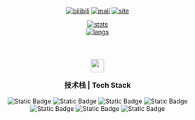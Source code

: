 <div align='center'>

[![bilibili]][bililink]
[![mail]][mailto]
[![site]][sitelink]

[![stats]][home]
</br>
[![langs]][home]

</div>

[home]: https://github.com/KanzakiD

<!-- Social Links with Fancy Icons -->
[bilibili]: https://img.shields.io/badge/Bilibili-%E7%A5%9E%E5%B4%8E%E5%8F%AF%E6%B1%97-00A1D6?style=for-the-badge&logo=bilibili&logoColor=white
[bililink]: https://space.bilibili.com/24449466

[mail]: https://img.shields.io/badge/Email-kanzakid@qq.com-D14836?style=for-the-badge&logo=gmail&logoColor=white
[mailto]: mailto:kanzakid@qq.com

[site]: https://img.shields.io/badge/Site-%E7%A5%9E%E5%B4%8E's%20Menu-87CF3E?style=for-the-badge&logo=visual-studio-code&logoColor=white
[sitelink]: https://kanzaki.cn

<!-- stats -->
[stats]: https://github-readme-stats.vercel.app/api?username=kanzakid&theme=dracula&show_icons=true

<!-- languages -->
[langs]: https://github-readme-stats.vercel.app/api/top-langs/?username=kanzakid&theme=dracula&layout=compact&exclude_repo=nonebot-plugin-ai-topia

</br>

<!-- Skills Section -->
<h3 align="center">
  <img src="https://media2.giphy.com/media/QssGEmpkyEOhBCb7e1/giphy.gif?cid=ecf05e47a0n3gi1bfqntqmob8g9aid1oyj2wr3ds3mg700bl&rid=giphy.gif" width="30px">
  
  技术栈 | Tech Stack
</h3>
<div align="center">
  <img alt="Static Badge" src="https://img.shields.io/badge/shell-%23696969?style=for-the-badge&logo=shell&logoColor=white">
  <img alt="Static Badge" src="https://img.shields.io/badge/docker-%2300BFFF?style=for-the-badge&logo=docker&logoColor=white">
  <img alt="Static Badge" src="https://img.shields.io/badge/k8s-%234169E1?style=for-the-badge&logo=kubernetes&logoColor=white">
  <img alt="Static Badge" src="https://img.shields.io/badge/redis-%23FF4500?style=for-the-badge&logo=redis&logoColor=white">
  <img alt="Static Badge" src="https://img.shields.io/badge/c-%236495ED?style=for-the-badge&logo=c&logoColor=white">
  <img alt="Static Badge" src="https://img.shields.io/badge/go-%231E90FF?style=for-the-badge&logo=go&logoColor=white">
  <img alt="Static Badge" src="https://img.shields.io/badge/python-%23DAA520?style=for-the-badge&logo=python&logoColor=white">
</div>
